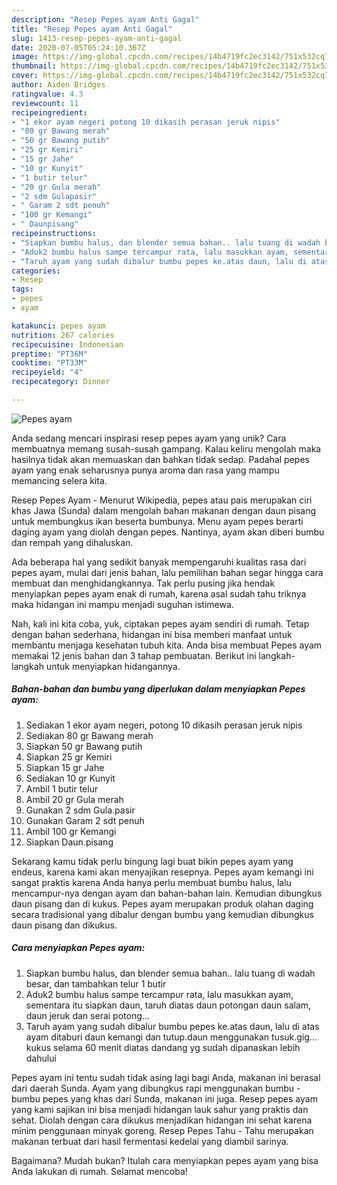 ```yaml
---
description: "Resep Pepes ayam Anti Gagal"
title: "Resep Pepes ayam Anti Gagal"
slug: 1413-resep-pepes-ayam-anti-gagal
date: 2020-07-05T05:24:10.367Z
image: https://img-global.cpcdn.com/recipes/14b4719fc2ec3142/751x532cq70/pepes-ayam-foto-resep-utama.jpg
thumbnail: https://img-global.cpcdn.com/recipes/14b4719fc2ec3142/751x532cq70/pepes-ayam-foto-resep-utama.jpg
cover: https://img-global.cpcdn.com/recipes/14b4719fc2ec3142/751x532cq70/pepes-ayam-foto-resep-utama.jpg
author: Aiden Bridges
ratingvalue: 4.3
reviewcount: 11
recipeingredient:
- "1 ekor ayam negeri potong 10 dikasih perasan jeruk nipis"
- "80 gr Bawang merah"
- "50 gr Bawang putih"
- "25 gr Kemiri"
- "15 gr Jahe"
- "10 gr Kunyit"
- "1 butir telur"
- "20 gr Gula merah"
- "2 sdm Gulapasir"
- " Garam 2 sdt penuh"
- "100 gr Kemangi"
- " Daunpisang"
recipeinstructions:
- "Siapkan bumbu halus, dan blender semua bahan.. lalu tuang di wadah besar, dan tambahkan telur 1 butir"
- "Aduk2 bumbu halus sampe tercampur rata, lalu masukkan ayam, sementara itu siapkan daun, taruh diatas daun potongan daun salam, daun jeruk dan serai potong..."
- "Taruh ayam yang sudah dibalur bumbu pepes ke.atas daun, lalu di atas ayam ditaburi daun kemangi dan tutup.daun menggunakan tusuk.gig... kukus selama 60 menit diatas dandang yg sudah dipanaskan lebih dahului"
categories:
- Resep
tags:
- pepes
- ayam

katakunci: pepes ayam 
nutrition: 267 calories
recipecuisine: Indonesian
preptime: "PT36M"
cooktime: "PT33M"
recipeyield: "4"
recipecategory: Dinner

---
```



![Pepes ayam](https://img-global.cpcdn.com/recipes/14b4719fc2ec3142/751x532cq70/pepes-ayam-foto-resep-utama.jpg)

Anda sedang mencari inspirasi resep pepes ayam yang unik? Cara membuatnya memang susah-susah gampang. Kalau keliru mengolah maka hasilnya tidak akan memuaskan dan bahkan tidak sedap. Padahal pepes ayam yang enak seharusnya punya aroma dan rasa yang mampu memancing selera kita.

Resep Pepes Ayam - Menurut Wikipedia, pepes atau pais merupakan ciri khas Jawa (Sunda) dalam mengolah bahan makanan dengan daun pisang untuk membungkus ikan beserta bumbunya. Menu ayam pepes berarti daging ayam yang diolah dengan pepes. Nantinya, ayam akan diberi bumbu dan rempah yang dihaluskan.

Ada beberapa hal yang sedikit banyak mempengaruhi kualitas rasa dari pepes ayam, mulai dari jenis bahan, lalu pemilihan bahan segar hingga cara membuat dan menghidangkannya. Tak perlu pusing jika hendak menyiapkan pepes ayam enak di rumah, karena asal sudah tahu triknya maka hidangan ini mampu menjadi suguhan istimewa.


Nah, kali ini kita coba, yuk, ciptakan pepes ayam sendiri di rumah. Tetap dengan bahan sederhana, hidangan ini bisa memberi manfaat untuk membantu menjaga kesehatan tubuh kita. Anda bisa membuat Pepes ayam memakai 12 jenis bahan dan 3 tahap pembuatan. Berikut ini langkah-langkah untuk menyiapkan hidangannya.

<!--inarticleads1-->

##### Bahan-bahan dan bumbu yang diperlukan dalam menyiapkan Pepes ayam:

1. Sediakan 1 ekor ayam negeri, potong 10 dikasih perasan jeruk nipis
1. Sediakan 80 gr Bawang merah
1. Siapkan 50 gr Bawang putih
1. Siapkan 25 gr Kemiri
1. Siapkan 15 gr Jahe
1. Sediakan 10 gr Kunyit
1. Ambil 1 butir telur
1. Ambil 20 gr Gula merah
1. Gunakan 2 sdm Gula.pasir
1. Gunakan  Garam 2 sdt penuh
1. Ambil 100 gr Kemangi
1. Siapkan  Daun.pisang


Sekarang kamu tidak perlu bingung lagi buat bikin pepes ayam yang endeus, karena kami akan menyajikan resepnya. Pepes ayam kemangi ini sangat praktis karena Anda hanya perlu membuat bumbu halus, lalu mencampur-nya dengan ayam dan bahan-bahan lain. Kemudian dibungkus daun pisang dan di kukus. Pepes ayam merupakan produk olahan daging secara tradisional yang dibalur dengan bumbu yang kemudian dibungkus daun pisang dan dikukus. 

<!--inarticleads2-->

##### Cara menyiapkan Pepes ayam:

1. Siapkan bumbu halus, dan blender semua bahan.. lalu tuang di wadah besar, dan tambahkan telur 1 butir
1. Aduk2 bumbu halus sampe tercampur rata, lalu masukkan ayam, sementara itu siapkan daun, taruh diatas daun potongan daun salam, daun jeruk dan serai potong...
1. Taruh ayam yang sudah dibalur bumbu pepes ke.atas daun, lalu di atas ayam ditaburi daun kemangi dan tutup.daun menggunakan tusuk.gig... kukus selama 60 menit diatas dandang yg sudah dipanaskan lebih dahului


Pepes ayam ini tentu sudah tidak asing lagi bagi Anda, makanan ini berasal dari daerah Sunda. Ayam yang dibungkus rapi menggunakan bumbu - bumbu pepes yang khas dari Sunda, makanan ini juga. Resep pepes ayam yang kami sajikan ini bisa menjadi hidangan lauk sahur yang praktis dan sehat. Diolah dengan cara dikukus menjadikan hidangan ini sehat karena minim penggunaan minyak goreng. Resep Pepes Tahu - Tahu merupakan makanan terbuat dari hasil fermentasi kedelai yang diambil sarinya. 

Bagaimana? Mudah bukan? Itulah cara menyiapkan pepes ayam yang bisa Anda lakukan di rumah. Selamat mencoba!
